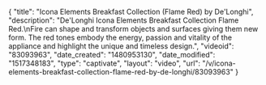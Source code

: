 {
    "title": "Icona Elements Breakfast Collection (Flame Red) by De'Longhi",
    "description": "De'Longhi Icona Elements Breakfast Collection Flame Red.\nFire can shape and transform objects and surfaces giving them new form. The red tones embody the energy, passion and vitality of the appliance and highlight the unique and timeless design.",
    "videoid": "83093963",
    "date_created": "1480953130",
    "date_modified": "1517348183",
    "type": "captivate",
    "layout": "video",
    "url": "\/v\/icona-elements-breakfast-collection-flame-red-by-de-longhi\/83093963"
}